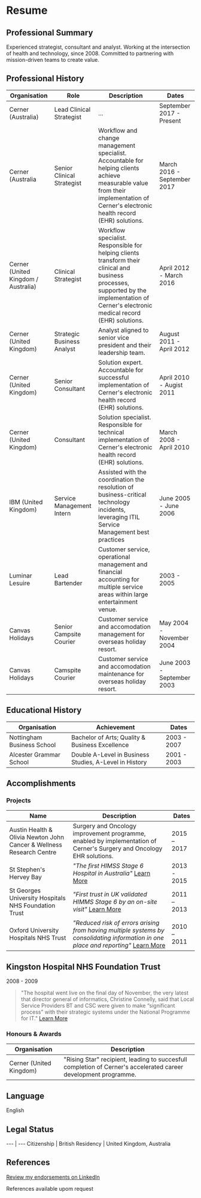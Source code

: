 # Resume

## Professional Summary

Experienced strategist, consultant and analyst. Working at the intersection of health and technology, since 2008. Committed to partnering with mission-driven teams to create value.

## Professional History

Organisation | Role | Description | Dates
------------ | ------------- | ------------- | -----------
Cerner (Australia) | Lead Clinical Strategist | ... | September 2017 - Present 
Cerner (Australia | Senior Clinical Strategist | Workflow and change management specialist. Accountable for helping clients achieve measurable value from their implementation of Cerner's electronic health record (EHR) solutions. | March 2016 - September 2017
Cerner (United Kingdom / Australia) | Clinical Strategist | Workflow specialist. Responsible for helping clients transform their clinical and business processes, supported by the implementation of Cerner's electronic medical record (EHR) solutions. | April 2012 - March 2016 
Cerner (United Kingdom) | Strategic Business Analyst | Analyst aligned to senior vice president and their leadership team. | August 2011 - April 2012
Cerner (United Kingdom) | Senior Consultant | Solution expert. Accountable for successful implementation of Cerner's electronic health record (EHR) solutions. | April 2010 - Augist 2011
Cerner (United Kingdom) | Consultant | Solution specialist. Responsible for technical implementation of Cerner's electronic health record (EHR) solutions. | March 2008 - April 2010
IBM (United Kingdom) | Service Management Intern | Assisted with the coordination the resolution of business-critical technology incidents, leveraging ITIL Service Management best practices | June 2005 - June 2006
Luminar Lesuire | Lead Bartender | Customer service, operational management and financial accounting for multiple service areas within large entertainment venue. | 2003 - 2005
Canvas Holidays | Senior Campsite Courier | Customer service and accomodation management for overseas holiday resort. | May 2004 - November 2004
Canvas Holidays | Camspite Courier | Customer service and accomodation maintenance for overseas holiday resort. | June 2003 - September 2003 

## Educational History

Organisation | Achievement | Dates
--- | ---- | ---
Nottingham Business School | Bachelor of Arts; Quality & Business Excellence |  2003 - 2007
Alcester Grammar School | Double A-Level in Business Studies, A-Level in History | 2001 - 2003

## Accomplishments

### Projects

Name | Description | Dates
--- | --- | ---
Austin Health & Olivia Newton John Cancer & Wellness Research Centre | Surgery and Oncology improvement programme, enabled by implementation of Cerner's Surgery and Oncology EHR solutions. | 2015 – 2017
St Stephen's Hervey Bay | *"The first HIMSS Stage 6 Hospital in Australia"* [Learn More](http://www.himssanalyticsasia.org/about/pressRoom-pressrelease19.asp) | 2013 - 2015
St Georges University Hospitals NHS Foundation Trust | *"First trust in UK validated HIMMS Stage 6 by an on-site visit"* [Learn More](https://www.stgeorges.nhs.uk/newsitem/st-georges-receives-national-accreditation-himss-stage-6/) | 2011 – 2013
Oxford University Hospitals NHS Trust | *"Reduced risk of errors arising from having multiple systems by consolidating information in one place and reporting"* [Learn More](http://www.ouh.nhs.uk/patient-guide/documents/epr-case-study.pdf) | 2010 – 2011

## Kingston Hospital NHS Foundation Trust
2008 - 2009

> "The hospital went live on the final day of November, the very latest that director general of informatics, Christine Connelly, said that Local Service Providers BT and CSC were given to make “significant process” with their strategic systems under the National Programme for IT." [Learn More](https://www.digitalhealth.net/2009/12/kingston-hits-go-live-date-with-cerner/)

### Honours & Awards

Organisation | Description
--- | ---
Cerner (United Kingdom) | "Rising Star" recipient, leading to succesfull completion of Cerner's accelerated career development programme.

## Language

English

## Legal Status

--- | ---
Citizenship | British
Residency | United Kingdom, Australia

## References

[Review my endorsements on LinkedIn](https://www.linkedin.com/in/dalecraigwright/)

References available upom request
